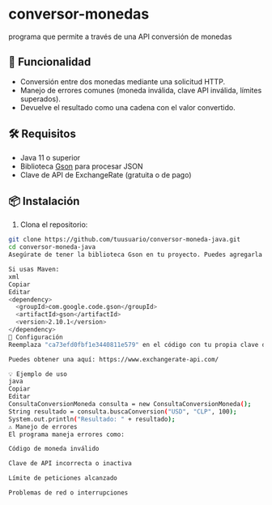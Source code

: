 # conversor-monedas
programa que permite a través de una API conversión de monedas

## 🚀 Funcionalidad

- Conversión entre dos monedas mediante una solicitud HTTP.
- Manejo de errores comunes (moneda inválida, clave API inválida, límites superados).
- Devuelve el resultado como una cadena con el valor convertido.

## 🛠 Requisitos

- Java 11 o superior
- Biblioteca [Gson](https://github.com/google/gson) para procesar JSON
- Clave de API de ExchangeRate (gratuita o de pago)

## 📦 Instalación

1. Clona el repositorio:

```bash
git clone https://github.com/tuusuario/conversor-moneda-java.git
cd conversor-moneda-java
Asegúrate de tener la biblioteca Gson en tu proyecto. Puedes agregarla manualmente o mediante Maven/Gradle.

Si usas Maven:
xml
Copiar
Editar
<dependency>
  <groupId>com.google.code.gson</groupId>
  <artifactId>gson</artifactId>
  <version>2.10.1</version>
</dependency>
🔑 Configuración
Reemplaza "ca73efd0fbf1e3440811e579" en el código con tu propia clave de API de ExchangeRate.

Puedes obtener una aquí: https://www.exchangerate-api.com/

💡 Ejemplo de uso
java
Copiar
Editar
ConsultaConversionMoneda consulta = new ConsultaConversionMoneda();
String resultado = consulta.buscaConversion("USD", "CLP", 100);
System.out.println("Resultado: " + resultado);
⚠️ Manejo de errores
El programa maneja errores como:

Código de moneda inválido

Clave de API incorrecta o inactiva

Límite de peticiones alcanzado

Problemas de red o interrupciones
